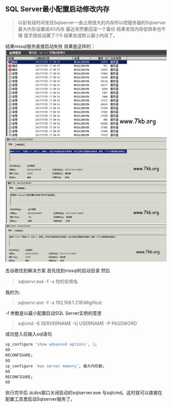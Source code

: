 
## SQL Server最小配置启动修改内存
> 以前有段时间发现Sqlserver一直占用很大的内存所以把服务器的Sqlserver最大内存设置成4G内存
> 最近突然要回滚一个备份 结果发现内存低效率也不够 就手贱给设置了个0 结果变成默认最小内存了。

结果mssql服务直接启动失败 效果是这样的：
![](images/01.png?raw=true)
![](images/02.png?raw=true)
![](images/03.png?raw=true)
![](images/04.png?raw=true)

去谷歌找到解决方案
首先找到mssql的启动目录
然后 
> sqlservr.exe -f -s 你的实例名 

我的为:

> sqlservr.exe -f -s 192.168.1.218\MigHost

-f 参数是以最小配置启动SQL Server实例的意思

> sqlcmd -S SERVERNAME -U USERNAME -P PASSWORD

成功登入后输入sql语句

``` sql
sp_configure 'show advanced options', 1;
GO
RECONFIGURE;
GO
sp_configure 'max server memory', 最大内存数;
GO
RECONFIGURE;
GO
```
执行完毕后 从dos窗口关闭启动的sqlserver.exe 与sqlcmd。这时就可以直接在配置工具里启动Sqlserver服务了。